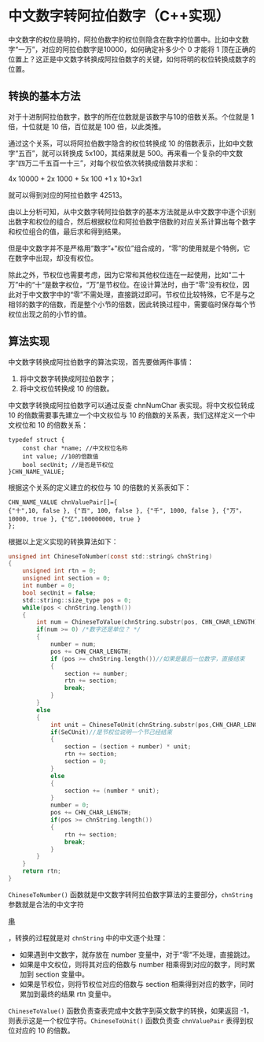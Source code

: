 # 中文数字转阿拉伯数字（C++实现）

中文数字的权位是明的，阿拉伯数字的权位则隐含在数字的位置中。比如中文数字“一万”，对应的阿拉伯数字是10000，如何确定补多少个 0 才能将 1 顶在正确的位置上？这正是中文数字转换成阿拉伯数字的关键，如何将明的权位转换成数字的位置。

## 转换的基本方法

对于十进制阿拉伯数字，数字的所在位数就是该数字与10的倍数关系。个位就是 1 倍，十位就是 10 倍，百位就是 100 倍，以此类推。

通过这个关系，可以将阿拉伯数字隐含的权位转换成 10 的倍数表示，比如中文数字“五百”，就可以转换成 5x100，其结果就是 500。再来看一个复杂的中文数字“四万二千五百一十三”，对每个权位依次转换成倍数并求和：

4x 10000 + 2x 1000 + 5x 100 +1 x 10+3x1

就可以得到对应的阿拉伯数字 42513。

由以上分析可知，从中文数字转阿拉伯数字的基本方法就是从中文数字中逐个识别出数字和权位的组合，然后根据权位和阿拉伯数字倍数的对应关系计算出每个数字和权位组合的值，最后求和得到结果。

但是中文数字并不是严格用“数字”+“权位”组合成的，“零”的使用就是个特例，它在数字中出现，却没有权位。

除此之外，节权位也需要考虑，因为它常和其他权位连在一起使用，比如“二十万”中的“十”是数字权位，“万”是节权位。在设计算法时，由于“零”没有权位，因此对于中文数字中的“零”不需处理，直接跳过即可。节权位比较特殊，它不是与之相邻的数字的倍数，而是整个小节的倍数，因此转换过程中，需要临时保存每个节权位出现之前的小节的值。

## 算法实现

中文数字转换成阿拉伯数字的算法实现，首先要做两件事情：

1. 将中文数字转换成阿拉伯数字；
2. 将中文权位转换成 10 的倍数。


中文数字转换成阿拉伯数字可以通过反查 chnNumChar 表实现。将中文权位转成 10 的倍数需要事先建立一个中文权位与 10 的倍数的关系表，我们这样定义一个中文权位和 10 的倍数关系：

```
typedef struct {
    const char *name; //中文权位名称
    int value; //10的倍数值
    bool secUnit; //是否是节权位
}CHN_NAME_VALUE;
```

根据这个关系的定义建立的权位与 10 的倍数的关系表如下：

```
CHN_NAME_VALUE chnValuePair[]={
{"十",10, false }, {"百", 100, false }, {"千", 1000, false }, {"万"，10000, true }, {"亿",100000000, true }
};
```

根据以上定义实现的转换算法如下：

```c
unsigned int ChineseToNumber(const std::string& chnString)
{
    unsigned int rtn = 0;
    unsigned int section = 0;
    int number = 0;
    bool secUnit = false;
    std::string::size_type pos = 0;
    while(pos < chnString.length())
    {
        int num = ChineseToValue(chnString.substr(pos, CHN_CHAR_LENGTH));
        if(num >= 0) /*数字还是单位？ */
        {
            number = num;
            pos += CHN_CHAR_LENGTH;
            if (pos >= chnString.length())//如果是最后一位数字，直接结束
            {
                section += number;
                rtn += section;
                break;
            }
        }
        else
        {
            int unit = ChineseToUnit(chnString.substr(pos,CHN_CHAR_LENGTH), secUnit);
            if(SeCUnit)//是节权位说明一个节己经结束
            {
                section = (section + number) * unit;
                rtn += section;
                section = 0;
            }
            else
            {
                section += (number * unit);
            }
            number = 0;
            pos += CHN_CHAR_LENGTH;
            if(pos >= chnString.length())
            {
                rtn += section;
                break;
            }
        }
    }
    return rtn;
}
```

`ChineseToNumber()` 函数就是中文数字转阿拉伯数字算法的主要部分，`chnString` 参数就是合法的中文字符

[串](http://data.biancheng.net/view/175.html)

，转换的过程就是对 `chnString` 中的中文逐个处理：

- 如果遇到中文数字，就存放在 number 变量中，对于“零”不处理，直接跳过。
- 如果是中文权位，则将其对应的倍数与 number 相乘得到对应的数字，同时累加到 section 变量中。
- 如果是节权位，则将节权位对应的倍数与 section 相乘得到对应的数字，同时累加到最终的结果 rtn 变量中。


`ChineseToValue()` 函数负责查表完成中文数字到英文数字的转换，如果返回 -1，则表示这是一个权位字符。`ChineseToUnit()` 函数负责查 `chnValuePair` 表得到权位对应的 10 的倍数。